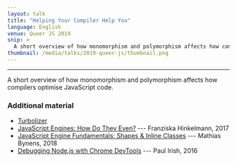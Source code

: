 ```yaml
---
layout: talk
title: "Helping Your Compiler Help You"
language: English
venue: Queer JS 2019
snip: >
  A short overview of how monomorphism and polymorphism affects how compilers optimise JavaScript code.
thumbnail: /media/talks/2019-queer-js/thumbnail.png
---
```


<div class="rl-slide-show" data-start="1" data-end="33" data-format="/media/talks/2019-queer-js/slide%3d.png">
</div>

- - -

A short overview of how monomorphism and polymorphism affects how compilers optimise JavaScript code.


### Additional material

- [Turbolizer](https://github.com/v8/v8/tree/master/tools/turbolizer)
- [JavaScript Engines: How Do They Even?](https://www.youtube.com/watch?v=p-iiEDtpy6I) --- Franziska Hinkelmann, 2017
- [JavaScript Engine Fundamentals: Shapes & Inline Classes](https://mathiasbynens.be/notes/shapes-ics) --- Mathias Bynens, 2018
- [Debugging Node.js with Chrome DevTools](https://medium.com/@paul_irish/debugging-node-js-nightlies-with-chrome-devtools-7c4a1b95ae27) --- Paul Irish, 2016